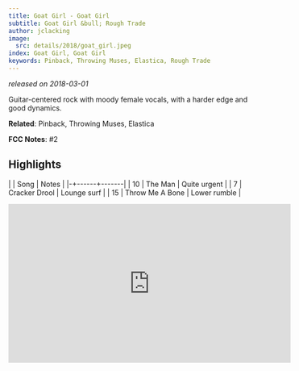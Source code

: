 ```yaml
---
title: Goat Girl - Goat Girl
subtitle: Goat Girl &bull; Rough Trade
author: jclacking
image:
  src: details/2018/goat_girl.jpeg
index: Goat Girl, Goat Girl
keywords: Pinback, Throwing Muses, Elastica, Rough Trade
---
```

_released on 2018-03-01_

Guitar-centered rock with moody female vocals, with a harder edge and good dynamics.

**Related**: Pinback, Throwing Muses, Elastica

<!--more-->

**FCC Notes**: #2

## Highlights

| | Song | Notes |
|-+------+-------|
| 10 | The Man | Quite urgent |
| 7 | Cracker Drool | Lounge surf |
| 15 | Throw Me A Bone | Lower rumble |

<div class="tlo-detail-video"><iframe width="560" height="315" src="https://www.youtube.com/embed/FSpzsO1RDTM" frameborder="0" allow="autoplay; encrypted-media" allowfullscreen></iframe></div>

